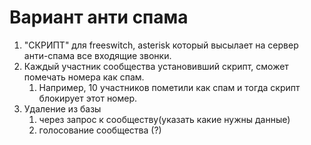 # Вариант анти спама 

1. "СКРИПТ" для freeswitch, asterisk который высылает на сервер анти-спама все входящие звонки.
2. Каждый участник сообщества установивший скрипт, сможет помечать номера как спам.
    1. Например, 10 участников пометили как спам и тогда скрипт блокирует этот номер. 
4. Удаление из базы
    1. через запрос к сообществу(указать какие нужны данные)
    2. голосование сообщества (?)
